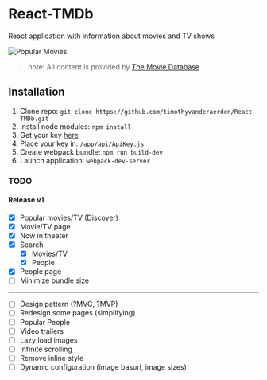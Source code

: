 # React-TMDb
React application with information about movies and TV shows

![Popular Movies](https://cloud.githubusercontent.com/assets/7502104/20600337/70121188-b253-11e6-8314-4a9ef6ba6360.png)

   > note: All content is provided by [The Movie Database](https://www.themoviedb.org)
    
## Installation ##
1. Clone repo:
    `git clone https://github.com/timothyvanderaerden/React-TMDb.git`
2. Install node modules:
    `npm install`
3. Get your key [here](https://www.themoviedb.org)
4. Place your key in: 
    `/app/api/ApiKey.js`
5. Create webpack bundle:
    `npm run build-dev`
6. Launch application:
    `webpack-dev-server`
    
### TODO ###
#### Release v1 ####
- [x] Popular movies/TV (Discover)
- [x] Movie/TV page
- [x] Now in theater
- [x] Search
   - [x] Movies/TV
   - [x] People
- [x] People page
- [ ] Minimize bundle size

---
- [ ] Design pattern (?MVC, ?MVP)
- [ ] Redesign some pages (simplifying)
- [ ] Popular People
- [ ] Video trailers
- [ ] Lazy load images
- [ ] Infinite scrolling
- [ ] Remove inline style
- [ ] Dynamic configuration (image basurl, image sizes)
